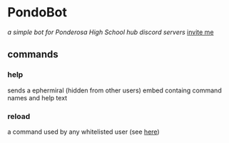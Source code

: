 # PondoBot
*a simple bot for Ponderosa High School hub discord servers*
[invite me](https://discord.com/api/oauth2/authorize?client_id=893988257107410944&permissions=0&scope=bot%20applications.commands)
## commands
### help
sends a ephermiral (hidden from other users) embed containg command names and help text

### reload
a command used by any whitelisted user (see [here](/commands/reload.js#L20))